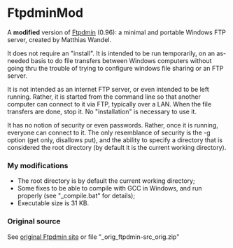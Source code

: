 FtpdminMod
==========

A **modified** version of [Ftpdmin](https://www.sentex.ca/~mwandel/ftpdmin/) (0.96): a minimal and portable Windows FTP server, created by Matthias Wandel.

It does not require an "install". It is intended to be run temporarily, on an as-needed basis to do file transfers between Windows computers without going thru the trouble of trying to configure windows file sharing or an FTP server.

It is not intended as an internet FTP server, or even intended to be left running. Rather, it is started from the command line so that another computer can connect to it via FTP, typically over a LAN. When the file transfers are done, stop it. No "installation" is necessary to use it.

It has no notion of security or even passwords. Rather, once it is running, everyone can connect to it. The only resemblance of security is the -g option (get only, disallows put), and the ability to specify a directory that is considered the root directory (by default it is the current working directory).

### My modifications ###
* The root directory is by default the current working directory;
* Some fixes to be able to compile with GCC in Windows, and run properly (see "\_compile.bat" for details);
* Executable size is 31 KB.

### Original source ###
See [original Ftpdmin site](https://www.sentex.ca/~mwandel/ftpdmin/) or file "\_orig_ftpdmin-src_orig.zip"
